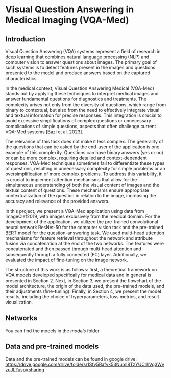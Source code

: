 # Visual Question Answering in Medical Imaging (VQA-Med)
## Introduction
Visual Question Answering (VQA) systems represent a field of research in deep learning that combines natural language processing (NLP) and computer vision to answer questions about images. The primary goal of such systems is to detect features present in the images and questions presented to the model and produce answers based on the captured characteristics.

In the medical context, Visual Question Answering Medical (VQA-Med) stands out by applying these techniques to interpret medical images and answer fundamental questions for diagnostics and treatments. The complexity arises not only from the diversity of questions, which range from binary to contextual, but also from the need to effectively integrate visual and textual information for precise responses. This integration is crucial to avoid excessive simplifications of complex questions or unnecessary complications of simple questions, aspects that often challenge current VQA-Med systems [Bazi et al. 2023].

The relevance of this task does not make it less complex. The generality of the questions that can be asked by the end-user of the application is one example of this complexity. Questions can have binary answers (yes or no) or can be more complex, requiring detailed and context-dependent responses. VQA-Med techniques sometimes fail to differentiate these types of questions, resulting in unnecessary complexity for simple problems or an oversimplification of more complex problems. To address this variability, it is crucial to implement attention mechanisms that allow for the simultaneous understanding of both the visual content of images and the textual content of questions. These mechanisms ensure appropriate contextualization of the question in relation to the image, increasing the accuracy and relevance of the provided answers.

In this project, we present a VQA-Med application using data from ImageClef2019, with images exclusively from the medical domain. For the development of the application, we utilized the pre-trained convolutional neural network ResNet-50 for the computer vision task and the pre-trained BERT model for the question-answering task. We used multi-head attention mechanisms for feature retrieval throughout the network and attribute fusion via concatenation at the end of the two networks. The features were concatenated and then passed through multi-head attention and subsequently through a fully connected (FC) layer. Additionally, we evaluated the impact of fine-tuning on the image network.

The structure of this work is as follows: first, a theoretical framework on VQA models developed specifically for medical data and in general is presented in Section 2.
Next, in Section 3, we present the flowchart of the model architecture, the origin of the data used, the pre-trained models, and their adjustments (fine-tuning). Finally, in Section 4, we present the model results, including the choice of hyperparameters, loss metrics, and result visualization.

## Networks
You can find the models in the *models* folder

## Data and pre-trained models
Data and the pre-trained models can be found in google drive: https://drive.google.com/drive/folders/1Sfy5Rafvk53Numl8TzYUCrhVq3WvzuJL?usp=sharing

